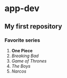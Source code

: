 # app-dev
## My first repository
### Favorite series
1. **One Piece**
2. *Breaking Bad*
3. *Game of Thrones*
4. *The Boys*
5. *Narcos*
